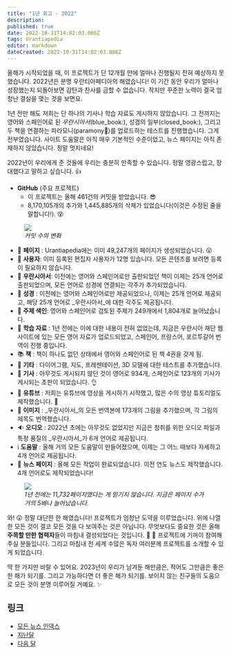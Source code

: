 ```yaml
---
title: "1년 회고 - 2022"
description: 
published: true
date: 2022-10-31T14:02:03.086Z
tags: Urantiapedia
editor: markdown
dateCreated: 2022-10-31T14:02:03.086Z
---
```


올해가 시작되었을 때, 이 프로젝트가 단 12개월 만에 얼마나 진행될지 전혀 예상하지 못했습니다. 2022년은 분명 우란티아페디아의 해였습니다! 이 기간 동안 우리가 얼마나 성장했는지 되돌아보면 감탄과 찬사를 금할 수 없습니다. 작지만 꾸준한 노력이 결국 엄청난 결실을 맺는 것을 보면요.

1년 전만 해도 저희는 단 하나의 기사나 학습 자료도 게시하지 않았습니다. 그 전까지는 영어와 스페인어로 된 _우란시아서_(blue_book:), 성경의 일부(closed_book:), 그리고 두 책을 연결하는 파라모니(paramony:ledger:)를 업로드하는 테스트를 진행했습니다. 그게 전부였습니다. 사이트 도움말은 아직 매우 기본적인 수준이었고, 뉴스 페이지는 아직 존재하지 않았습니다. 정말 멋지네요!

2022년이 우리에게 준 것들에 우리는 충분히 만족할 수 있습니다. 정말 영광스럽고, 장대했다고 말하고 싶습니다. :+1:

- **GitHub** (주요 프로젝트)
    * 이 프로젝트는 올해 461건의 커밋을 받았습니다. :sunglasses:
    * 8,170,105개의 추가와 1,445,885개의 삭제가 있었습니다(이것은 수정된 줄을 말합니다!). :dizzy_face:

<figure id="img_1" class="image urantiapedia">
<img src="/image/github_2022.png">
<figcaption><em>커밋 수의 변화</em></figcaption>
</figure>

- :page_facing_up: **페이지** : Urantiapedia에는 ​​이미 49,247개의 페이지가 생성되었습니다. :open_mouth:
- :construction_worker: **사용자**: 이미 등록된 편집자 사용자가 12명 있습니다. 모든 콘텐츠를 보려면 등록이 필요하지 않습니다.
- :blue_book: **우란시아서**: 이전에는 영어와 스페인어로만 출판되었던 책이 이제는 25개 언어로 출판되었으며, 모든 언어로 성경에 연결되는 각주가 추가되었습니다.
- :closed_book: **성경** : 이전에는 영어와 스페인어로만 제공되었으나, 이제는 25개 언어로 제공되고, 해당 25개 언어로 _우란시아서_에 대한 각주도 제공됩니다.
- :card_index: **주제 색인**: 영어와 스페인어로 검토된 주제가 249개에서 1,804개로 늘어났습니다.
- :notebook: **학습 자료** : 1년 전에는 이에 대한 내용이 전혀 없었는데, 지금은 우란시아 재단 웹사이트에 있는 모든 영어 자료가 업로드되었고, 스페인어, 프랑스어, 포르투갈어 번역이 진행 중입니다.
- :books: **책** : 책이 하나도 없던 상태에서 영어와 스페인어로 된 책 4권을 갖게 됨.
- :memo: **기타** : 다이어그램, 지도, 프레젠테이션, 3D 모델에 대한 테스트를 추가했습니다.
- :page_with_curl: **기사** : 아무것도 게시되지 않던 것이 영어로 934개, 스페인어로 123개의 기사가 게시되는 초판이 되었습니다. :ok_hand:
- :movie_camera: **유튜브** : 저희는 유튜브에 영상을 게시하기 시작했고, 많은 수의 영상 튜토리얼도 제작했습니다. :clap:
- :sunrise_over_mountains: **이미지** : _우란시아서_의 모든 번역본에 173개의 그림을 추가했으며, 각 그림의 제목도 번역했습니다.
- :sound: **오디오** : 2022년 초에는 아무것도 없었지만 지금은 청취를 위한 오디오 파일과 특정 품질의 _우란시아서_가 6개 언어로 제공됩니다.
- :information_source: **도움말** : 올해 거의 모든 도움말이 만들어졌으며, 이제는 그 어느 때보다 자세하고 4개 언어로 제공됩니다.
- :newspaper: **뉴스 페이지** : 올해 모든 작업이 완료되었습니다. 이전 연도 뉴스도 제작했습니다. 4개 언어로도 제작되었습니다!

<figure id="img_2" class="image urantiapedia">
<img src="/image/up_status_2022.png">
<figcaption><em>1년 전에는 11,732페이지였다는 게 믿기지 않습니다. 지금은 페이지 수가 거의 5배나 늘어났습니다.</em></figcaption>
</figure>

와! :astonished: 정말 대단한 한 해였습니다! 프로젝트가 엄청난 도약을 이루었습니다. 위에 나열한 모든 것이 결코 모든 것을 다 보여주는 것은 아닙니다. 무엇보다도 중요한 것은 올해 **주목할 만한 협력자**들이 마침내 결성되었다는 것입니다. :woman: :man: 프로젝트에 기꺼이 참여해 주실 분들입니다. 그리고 마침내 전 세계 수많은 독자 여러분께 프로젝트를 소개할 수 있게 되었습니다.

딱 한 가지만 바랄 수 있어요. 2023년이 우리가 남겨둔 해만큼은, 적어도 그만큼은 좋은 한 해가 되기를. 그리고 가능하다면 더 좋은 해가 되기를. 보이지 않는 친구들의 도움으로 모든 것이 분명 이루어질 거예요. :sparkles:

## 링크

- [모든 뉴스 인덱스](/ko/news)
- [지난달](/ko/news/2022/11)
- [다음 달](/ko/news/2023/01)